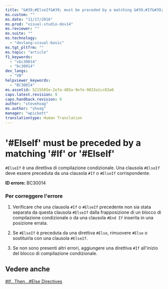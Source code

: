 ```yaml
---
title: "&#39;#ElseIf&#39; must be preceded by a matching &#39;#If&#39; or &#39;#ElseIf&#39; | Microsoft Docs"
ms.custom: ""
ms.date: "11/17/2016"
ms.prod: "visual-studio-dev14"
ms.reviewer: ""
ms.suite: ""
ms.technology: 
  - "devlang-visual-basic"
ms.tgt_pltfrm: ""
ms.topic: "article"
f1_keywords: 
  - "vbc30014"
  - "bc30014"
dev_langs: 
  - "VB"
helpviewer_keywords: 
  - "BC30014"
ms.assetid: 5215585e-2efa-485a-9efe-9833a1cc83a0
caps.latest.revision: 9
caps.handback.revision: 9
author: "stevehoag"
ms.author: "shoag"
manager: "wpickett"
translationtype: Human Translation
---
```

# &#39;#ElseIf&#39; must be preceded by a matching &#39;#If&#39; or &#39;#ElseIf&#39;
`#ElseIf` è una direttiva di compilazione condizionale.  Una clausola `#ElseIf` deve essere preceduta da una clausola `#If` o `#ElseIf` corrispondente.  
  
 **ID errore:** BC30014  
  
### Per correggere l'errore  
  
1.  Verificare che una clausola `#If`  o `#ElseIf` precedente non sia stata separata da questa clausola `#ElseIf` dalla frapposizione di un blocco di compilazione condizionale o da una clausola `#End If` inserita in una posizione errata.  
  
2.  Se `#ElseIf` è preceduta da una direttiva `#Else`, rimuovere `#Else` o sostituirla con una clausola `#ElseIf`.  
  
3.  Se non sono presenti altri errori, aggiungere una direttiva `#If` all'inizio del blocco di compilazione condizionale.  
  
## Vedere anche  
 [\#If...Then...\#Else Directives](../../../visual-basic/language-reference/directives/if-then-else-directives.md)